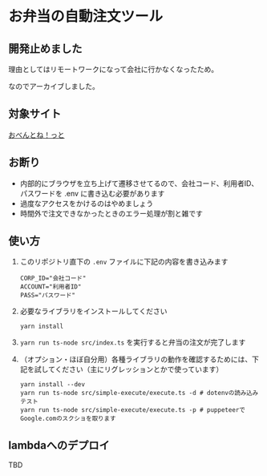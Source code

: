 # お弁当の自動注文ツール
## 開発止めました

理由としてはリモートワークになって会社に行かなくなったため。

なのでアーカイブしました。

## 対象サイト

[おべんとね！っと](https://www.obentonet.jp/)

## お断り

* 内部的にブラウザを立ち上げて遷移させてるので、会社コード、利用者ID、パスワードを .env に書き込む必要があります
* 過度なアクセスをかけるのはやめましょう
* 時間外で注文できなかったときのエラー処理が割と雑です

## 使い方

1. このリポジトリ直下の `.env` ファイルに下記の内容を書き込みます

    ```
    CORP_ID="会社コード"
    ACCOUNT="利用者ID"
    PASS="パスワード"
    ```

1. 必要なライブラリをインストールしてください

    ```
    yarn install
    ```

1. `yarn run ts-node src/index.ts` を実行すると弁当の注文が完了します

1. （オプション・ほぼ自分用）各種ライブラリの動作を確認するためには、下記を試してください（主にリグレッションとかで使っています）

    ```
    yarn install --dev
    yarn run ts-node src/simple-execute/execute.ts -d # dotenvの読み込みテスト
    yarn run ts-node src/simple-execute/execute.ts -p # puppeteerでGoogle.comのスクショを取ります
    ```

## lambdaへのデプロイ

TBD

